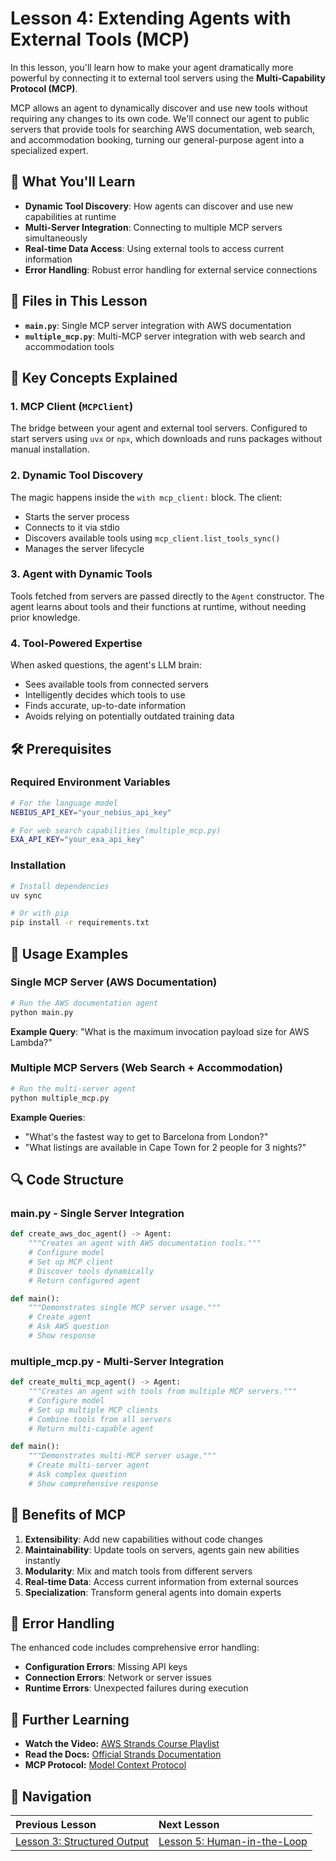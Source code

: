 # Lesson 4: Extending Agents with External Tools (MCP)

In this lesson, you'll learn how to make your agent dramatically more powerful by connecting it to external tool servers using the **Multi-Capability Protocol (MCP)**.

MCP allows an agent to dynamically discover and use new tools without requiring any changes to its own code. We'll connect our agent to public servers that provide tools for searching AWS documentation, web search, and accommodation booking, turning our general-purpose agent into a specialized expert.

## 🚀 What You'll Learn

- **Dynamic Tool Discovery**: How agents can discover and use new capabilities at runtime
- **Multi-Server Integration**: Connecting to multiple MCP servers simultaneously
- **Real-time Data Access**: Using external tools to access current information
- **Error Handling**: Robust error handling for external service connections

## 📁 Files in This Lesson

- **`main.py`**: Single MCP server integration with AWS documentation
- **`multiple_mcp.py`**: Multi-MCP server integration with web search and accommodation tools

## 🔧 Key Concepts Explained

### 1. MCP Client (`MCPClient`)

The bridge between your agent and external tool servers. Configured to start servers using `uvx` or `npx`, which downloads and runs packages without manual installation.

### 2. Dynamic Tool Discovery

The magic happens inside the `with mcp_client:` block. The client:

- Starts the server process
- Connects to it via stdio
- Discovers available tools using `mcp_client.list_tools_sync()`
- Manages the server lifecycle

### 3. Agent with Dynamic Tools

Tools fetched from servers are passed directly to the `Agent` constructor. The agent learns about tools and their functions at runtime, without needing prior knowledge.

### 4. Tool-Powered Expertise

When asked questions, the agent's LLM brain:

- Sees available tools from connected servers
- Intelligently decides which tools to use
- Finds accurate, up-to-date information
- Avoids relying on potentially outdated training data

## 🛠️ Prerequisites

### Required Environment Variables

```bash
# For the language model
NEBIUS_API_KEY="your_nebius_api_key"

# For web search capabilities (multiple_mcp.py)
EXA_API_KEY="your_exa_api_key"
```

### Installation

```bash
# Install dependencies
uv sync

# Or with pip
pip install -r requirements.txt
```

## 🎯 Usage Examples

### Single MCP Server (AWS Documentation)

```python
# Run the AWS documentation agent
python main.py
```

**Example Query**: "What is the maximum invocation payload size for AWS Lambda?"

### Multiple MCP Servers (Web Search + Accommodation)

```python
# Run the multi-server agent
python multiple_mcp.py
```

**Example Queries**:

- "What's the fastest way to get to Barcelona from London?"
- "What listings are available in Cape Town for 2 people for 3 nights?"

## 🔍 Code Structure

### main.py - Single Server Integration

```python
def create_aws_doc_agent() -> Agent:
    """Creates an agent with AWS documentation tools."""
    # Configure model
    # Set up MCP client
    # Discover tools dynamically
    # Return configured agent

def main():
    """Demonstrates single MCP server usage."""
    # Create agent
    # Ask AWS question
    # Show response
```

### multiple_mcp.py - Multi-Server Integration

```python
def create_multi_mcp_agent() -> Agent:
    """Creates an agent with tools from multiple MCP servers."""
    # Configure model
    # Set up multiple MCP clients
    # Combine tools from all servers
    # Return multi-capable agent

def main():
    """Demonstrates multi-MCP server usage."""
    # Create multi-server agent
    # Ask complex question
    # Show comprehensive response
```

## 🌟 Benefits of MCP

1. **Extensibility**: Add new capabilities without code changes
2. **Maintainability**: Update tools on servers, agents gain new abilities instantly
3. **Modularity**: Mix and match tools from different servers
4. **Real-time Data**: Access current information from external sources
5. **Specialization**: Transform general agents into domain experts

## 🚨 Error Handling

The enhanced code includes comprehensive error handling:

- **Configuration Errors**: Missing API keys
- **Connection Errors**: Network or server issues
- **Runtime Errors**: Unexpected failures during execution

## 🔗 Further Learning

- **Watch the Video:** [AWS Strands Course Playlist](https://www.youtube.com/playlist?list=PLMZM1DAlf0Lrc43ZtUXAwYu9DhnqxzRKZ)
- **Read the Docs:** [Official Strands Documentation](https://strandsagents.com/latest/documentation/docs/)
- **MCP Protocol:** [Model Context Protocol](https://modelcontextprotocol.io/)

## 🧭 Navigation

| Previous Lesson                                                         | Next Lesson                                                                   |
| :---------------------------------------------------------------------- | :---------------------------------------------------------------------------- |
| [Lesson 3: Structured Output](/course/aws_strands/03_structured_output) | [Lesson 5: Human-in-the-Loop](/course/aws_strands/05_human_in_the_loop_agent) |
